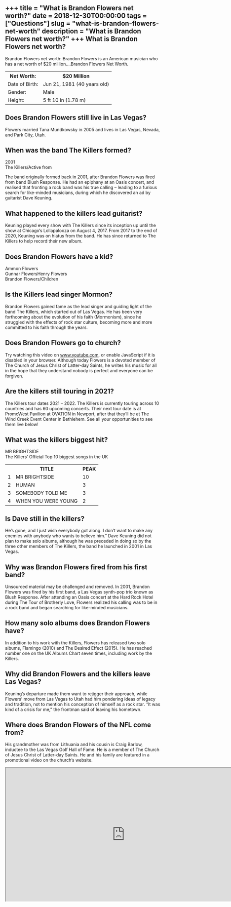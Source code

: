 +++
title = "What is Brandon Flowers net worth?"
date = 2018-12-30T00:00:00
tags = ["Questions"]
slug = "what-is-brandon-flowers-net-worth"
description = "What is Brandon Flowers net worth?"
+++
What is Brandon Flowers net worth?
----------------------------------

Brandon Flowers net worth: Brandon Flowers is an American musician who has a net worth of $20 million….Brandon Flowers Net Worth.

<table><tr><th>Net Worth:</th><th>$20 Million</th></tr><tr><td>Date of Birth:</td><td>Jun 21, 1981 (40 years old)</td></tr><tr><td>Gender:</td><td>Male</td></tr><tr><td>Height:</td><td>5 ft 10 in (1.78 m)</td></tr></table>

Does Brandon Flowers still live in Las Vegas?
---------------------------------------------

Flowers married Tana Mundkowsky in 2005 and lives in Las Vegas, Nevada, and Park City, Utah.

When was the band The Killers formed?
-------------------------------------

2001  
The Killers/Active from

The band originally formed back in 2001, after Brandon Flowers was fired from band Blush Response. He had an epiphany at an Oasis concert, and realised that fronting a rock band was his true calling – leading to a furious search for like-minded musicians, during which he discovered an ad by guitarist Dave Keuning.

What happened to the killers lead guitarist?
--------------------------------------------

Keuning played every show with The Killers since its inception up until the show at Chicago’s Lollapalooza on August 4, 2017. From 2017 to the end of 2020, Keuning was on hiatus from the band. He has since returned to The Killers to help record their new album.

Does Brandon Flowers have a kid?
--------------------------------

 Ammon Flowers  
Gunnar FlowersHenry Flowers  
Brandon Flowers/Children

Is the Killers lead singer Mormon?
----------------------------------

Brandon Flowers gained fame as the lead singer and guiding light of the band The Killers, which started out of Las Vegas. He has been very forthcoming about the evolution of his faith (Mormonism), since he struggled with the effects of rock star culture, becoming more and more committed to his faith through the years.

Does Brandon Flowers go to church?
----------------------------------

Try watching this video on www.youtube.com, or enable JavaScript if it is disabled in your browser. Although today Flowers is a devoted member of The Church of Jesus Christ of Latter-day Saints, he writes his music for all in the hope that they understand nobody is perfect and everyone can be forgiven.

Are the killers still touring in 2021?
--------------------------------------

The Killers tour dates 2021 – 2022. The Killers is currently touring across 10 countries and has 60 upcoming concerts. Their next tour date is at PromoWest Pavilion at OVATION in Newport, after that they’ll be at The Wind Creek Event Center in Bethlehem. See all your opportunities to see them live below!

What was the killers biggest hit?
---------------------------------

MR BRIGHTSIDE  
The Killers’ Official Top 10 biggest songs in the UK

<table><tr><th></th><th>TITLE</th><th>PEAK</th></tr><tr><td>1</td><td>MR BRIGHTSIDE</td><td>10</td></tr><tr><td>2</td><td>HUMAN</td><td>3</td></tr><tr><td>3</td><td>SOMEBODY TOLD ME</td><td>3</td></tr><tr><td>4</td><td>WHEN YOU WERE YOUNG</td><td>2</td></tr></table>

Is Dave still in the killers?
-----------------------------

He’s gone, and I just wish everybody got along. I don’t want to make any enemies with anybody who wants to believe him.” Dave Keuning did not plan to make solo albums, although he was preceded in doing so by the three other members of The Killers, the band he launched in 2001 in Las Vegas.

Why was Brandon Flowers fired from his first band?
--------------------------------------------------

Unsourced material may be challenged and removed. In 2001, Brandon Flowers was fired by his first band, a Las Vegas synth-pop trio known as Blush Response. After attending an Oasis concert at the Hard Rock Hotel during The Tour of Brotherly Love, Flowers realized his calling was to be in a rock band and began searching for like-minded musicians.

How many solo albums does Brandon Flowers have?
-----------------------------------------------

In addition to his work with the Killers, Flowers has released two solo albums, Flamingo (2010) and The Desired Effect (2015). He has reached number one on the UK Albums Chart seven times, including work by the Killers.

Why did Brandon Flowers and the killers leave Las Vegas?
--------------------------------------------------------

Keuning’s departure made them want to rejigger their approach, while Flowers’ move from Las Vegas to Utah had him pondering ideas of legacy and tradition, not to mention his conception of himself as a rock star. “It was kind of a crisis for me,” the frontman said of leaving his hometown.

Where does Brandon Flowers of the NFL come from?
------------------------------------------------

His grandmother was from Lithuania and his cousin is Craig Barlow, inductee to the Las Vegas Golf Hall of Fame. He is a member of The Church of Jesus Christ of Latter-day Saints. He and his family are featured in a promotional video on the church’s website.

<iframe allow="accelerometer; autoplay; clipboard-write; encrypted-media; gyroscope; picture-in-picture" allowfullscreen="" class="__youtube_prefs__  epyt-is-override  no-lazyload" data-no-lazy="1" data-origheight="433" data-origwidth="770" data-skipgform_ajax_framebjll="" height="433" id="_ytid_16543" loading="lazy" src="https://www.youtube.com/embed/5AhU12zC8fc?enablejsapi=1&autoplay=0&cc_load_policy=0&cc_lang_pref=&iv_load_policy=1&loop=0&modestbranding=0&rel=1&fs=1&playsinline=0&autohide=2&theme=dark&color=red&controls=1&" title="YouTube player" width="770"></iframe>